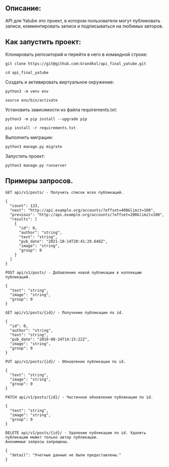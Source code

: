## Описание:

API для Yatube это проект, в котором пользователи могут публиковать записи, комментировать записи 
и подписываться на любимых авторов.


## Как запустить проект:

Клонировать репозиторий и перейти в него в командной строке:

```
git clone https://git@github.com:Grandkol/api_final_yatube.git
```

```
cd api_final_yatube
```

Cоздать и активировать виртуальное окружение:

```
python3 -m venv env
```

```
source env/bin/activate
```

Установить зависимости из файла requirements.txt:

```
python3 -m pip install --upgrade pip
```

```
pip install -r requirements.txt
```

Выполнить миграции:

```
python3 manage.py migrate
```

Запустить проект:

```
python3 manage.py runserver
```
## Примеры запросов.

```
GET api/v1/posts/ - Получить список всех публикаций.

{
  "count": 123,
  "next": "http://api.example.org/accounts/?offset=400&limit=100",
  "previous": "http://api.example.org/accounts/?offset=200&limit=100",
  "results": [
    {
      "id": 0,
      "author": "string",
      "text": "string",
      "pub_date": "2021-10-14T20:41:29.648Z",
      "image": "string",
      "group": 0
    }
  ]
}
```
```
POST api/v1/posts/ - Добавление новой публикации в коллекцию публикаций.

{
  "text": "string",
  "image": "string",
  "group": 0
}
```

```
GET api/v1/posts/{id}/ - Получение публикации по id.

{
  "id": 0,
  "author": "string",
  "text": "string",
  "pub_date": "2019-08-24T14:15:22Z",
  "image": "string",
  "group": 0
}
```

```
PUT api/v1/posts/{id}/ - Обновление публикации по id. 

{
  "text": "string",
  "image": "string",
  "group": 0
}

```


```
PATCH api/v1/posts/{id}/ - Частичное обновление публикации по id.

{
  "text": "string",
  "image": "string",
  "group": 0
}
```

```
DELETE api/v1/posts/{id}/ - Удаление публикации по id. Удалить публикацию может только автор публикации. 
Анонимные запросы запрещены.

{
  "detail": "Учетные данные не были предоставлены."
}
```